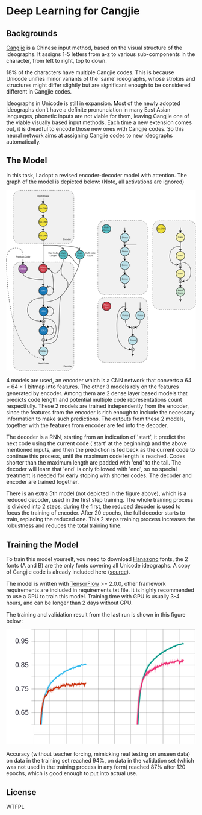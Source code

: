 # Deep Learning for Cangjie

## Backgrounds

[Cangjie](https://en.wikipedia.org/wiki/Cangjie_input_method) is a Chinese input method, based on the visual structure of the ideographs. It assigns 1-5 letters from a-z to various sub-components in the character, from left to right, top to down. 

18% of the characters have multiple Cangjie codes. This is because Unicode unifies minor variants of the 'same' ideographs, whose strokes and structures might differ slightly but are significant enough to be considered different in Cangjie codes.

Ideographs in Unicode is still in expansion. Most of the newly adopted ideographs don't have a definite pronunciation in many East Asian languages, phonetic inputs are not viable for them, leaving Cangjie one of the viable visually based input methods. Each time a new extension comes out, it is dreadful to encode those new ones with Cangjie codes. So this neural network aims at assigning Cangjie codes to new ideographs automatically.

## The Model

In this task, I adopt a revised encoder-decoder model with attention. The graph of the model is depicted below: (Note, all activations are ignored)

![Model Graph](/Figures/Graph.png "Model Graph")

4 models are used, an encoder which is a CNN network that converts a 64 × 64 × 1 bitmap into features. The other 3 models rely on the features generated by encoder. Among them are 2 dense layer based models that predicts code length and potential multiple code representations count respectfully. These 2 models are trained independently from the encoder, since the features from the encoder is rich enough to include the necessary information to make such predictions. The outputs from these 2 models, together with  the features from encoder are fed into the decoder.

The decoder is a RNN, starting from an indication of 'start', it predict the next code using the current code ('start' at the beginning) and the above mentioned inputs, and then the prediction is fed beck as the current code to continue this process, until the maximum code length is reached. Codes shorter than the maximum length are padded with 'end' to the tail. The decoder will learn that 'end' is only followed with 'end', so no special treatment is needed for early stoping with shorter codes. The decoder and encoder are trained together.

There is an extra 5th model (not depicted in the figure above), which is a reduced decoder, used in the first step training. The whole training process is divided into 2 steps, during the first, the reduced decoder is used to focus the training of encoder. After 20 epochs, the full decoder starts to train, replacing the reduced one. This 2 steps training process increases the robustness and reduces the total training time.

## Training the Model

To train this model yourself, you need to download [Hanazono](https://fonts.jp/hanazono/) fonts, the 2 fonts (A and B) are the only fonts covering all Unicode ideographs. A copy of Cangjie code is already included here ([source](https://github.com/rime-aca/rime-cangjie6)).

The model is written with [TensorFlow](https://www.tensorflow.org) >= 2.0.0, other framework requirements are included in requirements.txt file. It is highly recommended to use a GPU to train this model. Training time with GPU is usually 3-4 hours, and can be longer than 2 days without GPU.

The training and validation result from the last run is shown in this figure below: 

![Accuracy](/Figures/accuracy.svg "Accuracy")

Accuracy (without teacher forcing, mimicking real testing on unseen data) on data in the training set reached 94%, on data in the validation set (which was not used in the training process in any form) reached 87% after 120 epochs, which is good enough to put into actual use.

## License

WTFPL
